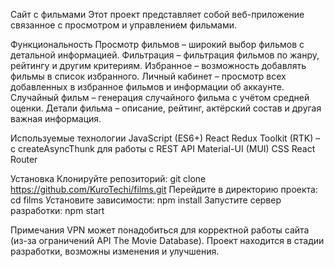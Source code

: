 


Сайт с фильмами
Этот проект представляет собой веб-приложение связанное с просмотром и управлением фильмами.

Функциональность
Просмотр фильмов – широкий выбор фильмов с детальной информацией.
Фильтрация – фильтрация фильмов по жанру, рейтингу и другим критериям.
Избранное – возможность добавлять фильмы в список избранного.
Личный кабинет – просмотр всех добавленных в избранное фильмов и информации об аккаунте.
Случайный фильм – генерация случайного фильма с учётом средней оценки.
Детали фильма – описание, рейтинг, актёрский состав и другая важная информация.

Используемые технологии
JavaScript (ES6+)
React
Redux Toolkit (RTK) – с createAsyncThunk для работы с REST API
Material-UI (MUI)
CSS
React Router


Установка
Клонируйте репозиторий: git clone https://github.com/KuroTechi/films.git
Перейдите в директорию проекта: cd films
Установите зависимости: npm install
Запустите сервер разработки: npm start


Примечания
VPN может понадобиться для корректной работы сайта (из-за ограничений API The Movie Database).
Проект находится в стадии разработки, возможны изменения и улучшения.
